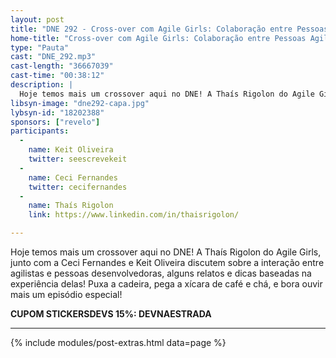 ```yaml
---
layout: post
title: "DNE 292 - Cross-over com Agile Girls: Colaboração entre Pessoas Agilistas e Desenvolvedoras"
home-title: "Cross-over com Agile Girls: Colaboração entre Pessoas Agilistas e Desenvolvedoras"
type: "Pauta"
cast: "DNE_292.mp3"
cast-length: "36667039"
cast-time: "00:38:12"
description: |
  Hoje temos mais um crossover aqui no DNE! A Thaís Rigolon do Agile Girls, junto com a Ceci Fernandes e Keit Oliveira discutem sobre a interação entre agilistas e pessoas desenvolvedoras, alguns relatos e dicas baseadas na experiência delas! Puxa a cadeira, pega a xícara de café e chá, e bora ouvir mais um episódio especial!
libsyn-image: "dne292-capa.jpg"
lybsyn-id: "18202388"
sponsors: ["revelo"]
participants:
  -
    name: Keit Oliveira
    twitter: seescrevekeit
  -
    name: Ceci Fernandes
    twitter: cecifernandes
  -
    name: Thaís Rigolon
    link: https://www.linkedin.com/in/thaisrigolon/

---
```


Hoje temos mais um crossover aqui no DNE! A Thaís Rigolon do Agile Girls, junto com a Ceci Fernandes e Keit Oliveira discutem sobre a interação entre agilistas e pessoas desenvolvedoras, alguns relatos e dicas baseadas na experiência delas! Puxa a cadeira, pega a xícara de café e chá, e bora ouvir mais um episódio especial!

<strong>CUPOM STICKERSDEVS 15%: DEVNAESTRADA</strong>

---

{% include modules/post-extras.html data=page %}
